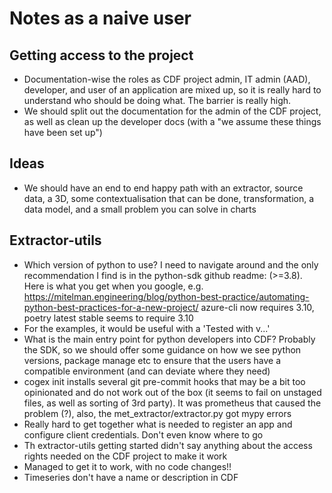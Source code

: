 Notes as a naive user
=====================

## Getting access to the project

- Documentation-wise the roles as CDF project admin, IT admin (AAD), developer, and user of an application are mixed up, so it is really hard to understand who
    should be doing what. The barrier is really high.
- We should split out the documentation for the admin of the CDF project, as well as clean up the developer docs (with a "we assume these things have been set up") 

## Ideas

- We should have an end to end happy path with an extractor, source data, a 3D, some contextualisation that can be done, transformation, a data model, and a small
    problem you can solve in charts

## Extractor-utils

- Which version of python to use? I need to navigate around and the only recommendation I find is in the python-sdk github readme: (>=3.8). Here is what you get when 
    you google, e.g. https://mitelman.engineering/blog/python-best-practice/automating-python-best-practices-for-a-new-project/ azure-cli now requires 3.10, poetry latest stable seems to require 3.10
- For the examples, it would be useful with a 'Tested with v...'
- What is the main entry point for python developers into CDF? Probably the SDK, so we should offer some guidance on how we see python versions, package manage etc to
    ensure that the users have a compatible environment (and can deviate where they need)
- cogex init installs several git pre-commit hooks that may be a bit too opinionated and do not work out of the box (it seems to fail on unstaged files, as well as sorting
    of 3rd party). It was prometheus that caused the problem (?), also, the met_extractor/extractor.py got mypy errors
- Really hard to get together what is needed to register an app and configure client credentials. Don't even know where to go
- Th extractor-utils getting started didn't say anything about the access rights needed on the CDF project to make it work
- Managed to get it to work, with no code changes!!
- Timeseries don't have a name or description in CDF
